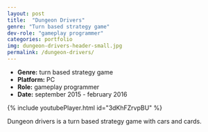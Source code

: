 ```yaml
---
layout: post
title:  "Dungeon Drivers"
genre: "Turn based strategy game"
dev-role: "gameplay programmer"
categories: portfolio
img: dungeon-drivers-header-small.jpg
permalink: /dungeon-drivers/
---
```

* __Genre:__ turn based strategy game
* __Platform:__ PC
* __Role:__ gameplay programmer
* __Date:__ september 2015 - february 2016


{% include youtubePlayer.html id="3dKhFZrvpBU" %}

Dungeon drivers is a turn based strategy game with cars and cards.
